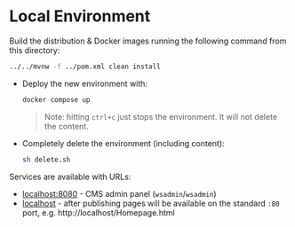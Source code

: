 # Local Environment

Build the distribution & Docker images running the following command from this directory:

```bash
../../mvnw -f ../pom.xml clean install
```

* Deploy the new environment with:
  ```bash
  docker compose up
  ```
  > Note: hitting `ctrl+c` just stops the environment. It will not delete the content.

* Completely delete the environment (including content):
  ```bash
  sh delete.sh
  ```

Services are available with URLs:

- [localhost:8080](http://localhost:8080/) - CMS admin panel (`wsadmin`/`wsadmin`)
- [localhost](http://localhost/) - after publishing pages will be available on the standard `:80` port, e.g. http://localhost/Homepage.html
